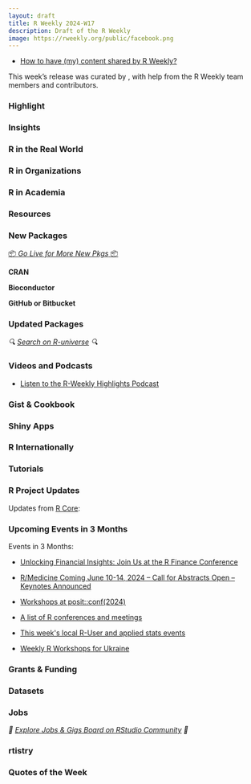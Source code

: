 ```yaml
---
layout: draft
title: R Weekly 2024-W17
description: Draft of the R Weekly
image: https://rweekly.org/public/facebook.png
---
```


+ [How to have (my) content shared by R Weekly?](https://github.com/rweekly/rweekly.org#how-to-have-my-content-shared-by-r-weekly)

This week’s release was curated by [](), with help from the R Weekly team members and contributors.

### Highlight



### Insights


### R in the Real World



### R in Organizations



### R in Academia



### Resources



### New Packages

<p class="added-hostname"><a href="https://rweekly.org/live" target="_blank" class="externalLink">📦 <i>Go Live for More New Pkgs</i> 📦</a></p>


**CRAN**



**Bioconductor**



**GitHub or Bitbucket**



### Updated Packages

<i>🔍 [Search on R-universe](https://r-universe.dev/search/) 🔍</i>

### Videos and Podcasts

+ [Listen to the R-Weekly Highlights Podcast](https://serve.podhome.fm/r-weekly-highlights)


### Gist & Cookbook



### Shiny Apps



### R Internationally



### Tutorials



<!--<div class="post-more-begin></div><div class="post-more-end"></div>-->

### R Project Updates

Updates from [R Core](http://developer.r-project.org/blosxom.cgi/R-devel/NEWS):


### Upcoming Events in 3 Months

Events in 3 Months:

+ [Unlocking Financial Insights: Join Us at the R Finance Conference](https://www.r-consortium.org/blog/2024/04/04/unlocking-financial-insights-join-us-at-the-r-finance-conference)

+ [R/Medicine Coming June 10-14, 2024 – Call for Abstracts Open – Keynotes Announced](https://www.r-consortium.org/events/2024/04/05/r-medicine-coming-june-10-14-2024)

+ [Workshops at posit::conf(2024)](https://posit.co/blog/workshops-at-posit-conf-2024/)

+ [A list of R conferences and meetings](https://jumpingrivers.github.io/meetingsR/events.html)

+ [This week's local R-User and applied stats events](https://community.rstudio.com/c/irl)

+ [Weekly R Workshops for Ukraine](https://sites.google.com/view/dariia-mykhailyshyna/main/r-workshops-for-ukraine)

### Grants & Funding


### Datasets


### Jobs

<i>💼 [Explore Jobs & Gigs Board on RStudio Community](https://community.rstudio.com/c/jobs/) 💼</i>

### rtistry


### Quotes of the Week
